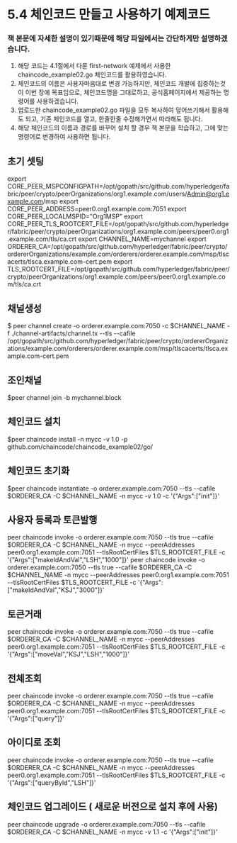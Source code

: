 # 5.4 체인코드 만들고 사용하기 예제코드
### 책 본문에 자세한 설명이 있기때문에 해당 파일에서는 간단하게만 설명하겠습니다.
1. 해당 코드는 4.1절에서 다룬 first-network 예제에서 사용한 chaincode_example02.go 체인코드를 활용하였습니다.
2. 체인코드의 이름은 사용자마음대로 변경 가능하지만, 체인코드 개발에 집중하는것이 이번 장에 목표임으로, 체인코드명을 그대로하고, 공식홈페이지에서 제공하는
    명령어를 사용하겠습니다.
3. 업로드한 chaincode_example02.go 파일을 모두 복사하여 덮어쓰기해서 활용해도 되고, 기존 체인코드를 열고, 한줄한줄 수정해가면서 따라해도 됩니다.
4. 해당 체인코드의 이름과 경로를 바꾸어 설치 할 경우 책 본문을 학습하고, 그에 맞는 명령어로 변경하여 사용하면 됩니다.



## 초기 셋팅 
export CORE_PEER_MSPCONFIGPATH=/opt/gopath/src/github.com/hyperledger/fabric/peer/crypto/peerOrganizations/org1.example.com/users/Admin@org1.example.com/msp
export CORE_PEER_ADDRESS=peer0.org1.example.com:7051
export CORE_PEER_LOCALMSPID="Org1MSP"
export CORE_PEER_TLS_ROOTCERT_FILE=/opt/gopath/src/github.com/hyperledger/fabric/peer/crypto/peerOrganizations/org1.example.com/peers/peer0.org1.example.com/tls/ca.crt
export CHANNEL_NAME=mychannel
export ORDERER_CA=/opt/gopath/src/github.com/hyperledger/fabric/peer/crypto/ordererOrganizations/example.com/orderers/orderer.example.com/msp/tlscacerts/tlsca.example.com-cert.pem
export TLS_ROOTCERT_FILE=/opt/gopath/src/github.com/hyperledger/fabric/peer/crypto/peerOrganizations/org1.example.com/peers/peer0.org1.example.com/tls/ca.crt


## 채널생성
$ peer channel create -o orderer.example.com:7050 -c $CHANNEL_NAME -f ./channel-artifacts/channel.tx --tls --cafile /opt/gopath/src/github.com/hyperledger/fabric/peer/crypto/ordererOrganizations/example.com/orderers/orderer.example.com/msp/tlscacerts/tlsca.example.com-cert.pem

## 조인채널
$peer channel join -b mychannel.block

## 체인코드 설치
$peer chaincode install -n mycc -v 1.0 -p github.com/chaincode/chaincode_example02/go/

## 체인코드 초기화
$peer chaincode instantiate -o orderer.example.com:7050 --tls --cafile $ORDERER_CA -C $CHANNEL_NAME -n mycc -v 1.0 -c '{"Args":["init"]}'

## 사용자 등록과 토큰발행
peer chaincode invoke -o orderer.example.com:7050 --tls true --cafile $ORDERER_CA -C $CHANNEL_NAME -n mycc --peerAddresses peer0.org1.example.com:7051 --tlsRootCertFiles $TLS_ROOTCERT_FILE -c '{"Args":["makeIdAndVal","LSH","1000"]}'
peer chaincode invoke -o orderer.example.com:7050 --tls true --cafile $ORDERER_CA -C $CHANNEL_NAME -n mycc --peerAddresses peer0.org1.example.com:7051 --tlsRootCertFiles $TLS_ROOTCERT_FILE -c '{"Args":["makeIdAndVal","KSJ","3000"]}'

## 토큰거래
peer chaincode invoke -o orderer.example.com:7050 --tls true --cafile $ORDERER_CA -C $CHANNEL_NAME -n mycc --peerAddresses peer0.org1.example.com:7051 --tlsRootCertFiles $TLS_ROOTCERT_FILE -c '{"Args":["moveVal","KSJ","LSH","1000"]}'

## 전체조회
peer chaincode invoke -o orderer.example.com:7050 --tls true --cafile $ORDERER_CA -C $CHANNEL_NAME -n mycc --peerAddresses peer0.org1.example.com:7051 --tlsRootCertFiles $TLS_ROOTCERT_FILE -c '{"Args":["query"]}'

## 아이디로 조회
peer chaincode invoke -o orderer.example.com:7050 --tls true --cafile $ORDERER_CA -C $CHANNEL_NAME -n mycc --peerAddresses peer0.org1.example.com:7051 --tlsRootCertFiles $TLS_ROOTCERT_FILE -c '{"Args":["queryById","LSH"]}'

## 체인코드 업그레이드 ( 새로운 버전으로 설치 후에 사용)
peer chaincode upgrade -o orderer.example.com:7050 --tls --cafile $ORDERER_CA -C $CHANNEL_NAME -n mycc -v 1.1 -c '{"Args":["init"]}'
